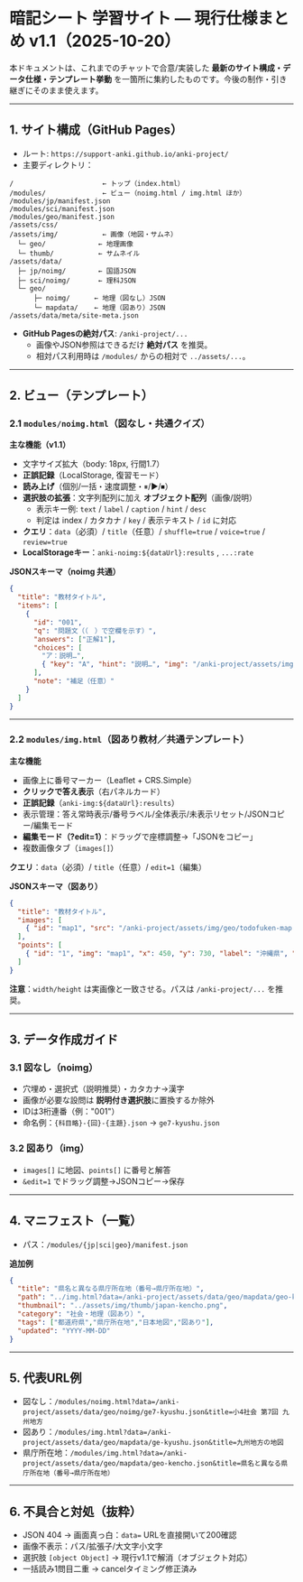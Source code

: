 # 暗記シート 学習サイト — 現行仕様まとめ v1.1（2025-10-20）

本ドキュメントは、これまでのチャットで合意/実装した **最新のサイト構成・データ仕様・テンプレート挙動** を一箇所に集約したものです。今後の制作・引き継ぎにそのまま使えます。

---

## 1. サイト構成（GitHub Pages）
- ルート: `https://support-anki.github.io/anki-project/`
- 主要ディレクトリ：

```
/                      ← トップ（index.html）
/modules/              ← ビュー（noimg.html / img.html ほか）
/modules/jp/manifest.json
/modules/sci/manifest.json
/modules/geo/manifest.json
/assets/css/
/assets/img/           ← 画像（地図・サムネ）
  └─ geo/             ← 地理画像
  └─ thumb/           ← サムネイル
/assets/data/
  ├─ jp/noimg/        ← 国語JSON
  ├─ sci/noimg/       ← 理科JSON
  └─ geo/
      ├─ noimg/      ← 地理（図なし）JSON
      └─ mapdata/    ← 地理（図あり）JSON
/assets/data/meta/site-meta.json
```

- **GitHub Pagesの絶対パス**: `/anki-project/...`
  - 画像やJSON参照はできるだけ **絶対パス** を推奨。
  - 相対パス利用時は `/modules/` からの相対で `../assets/...`。

---

## 2. ビュー（テンプレート）

### 2.1 `modules/noimg.html`（図なし・共通クイズ）
**主な機能（v1.1）**
- 文字サイズ拡大（body: 18px, 行間1.7）
- **正誤記録**（LocalStorage, 復習モード）
- **読み上げ**（個別/一括・速度調整・⏸/▶/⏹）
- **選択肢の拡張**：文字列配列に加え **オブジェクト配列**（画像/説明）
  - 表示キー例: `text` / `label` / `caption` / `hint` / `desc`
  - 判定は index / カタカナ / `key` / 表示テキスト / `id` に対応
- **クエリ**：`data`（必須）/ `title`（任意）/ `shuffle=true` / `voice=true` / `review=true`
- **LocalStorageキー**：`anki-noimg:${dataUrl}:results` , `...:rate`

**JSONスキーマ（noimg 共通）**
```json
{
  "title": "教材タイトル",
  "items": [
    {
      "id": "001",
      "q": "問題文（（　）で空欄を示す）",
      "answers": ["正解1"],
      "choices": [
        "ア：説明…",
        { "key": "A", "hint": "説明…", "img": "/anki-project/assets/img/...png" }
      ],
      "note": "補足（任意）"
    }
  ]
}
```

---

### 2.2 `modules/img.html`（図あり教材／共通テンプレート）
**主な機能**
- 画像上に番号マーカー（Leaflet + CRS.Simple）
- **クリックで答え表示**（右パネルカード）
- **正誤記録**（`anki-img:${dataUrl}:results`）
- 表示管理：答え常時表示/番号ラベル/全体表示/未表示リセット/JSONコピー/編集モード
- **編集モード（?edit=1）**：ドラッグで座標調整→「JSONをコピー」
- 複数画像タブ（`images[]`）

**クエリ**：`data`（必須）/ `title`（任意）/ `edit=1`（編集）

**JSONスキーマ（図あり）**
```json
{
  "title": "教材タイトル",
  "images": [
    { "id": "map1", "src": "/anki-project/assets/img/geo/todofuken-map.png", "width": 844, "height": 768, "label": "都道府県地図" }
  ],
  "points": [
    { "id": "1", "img": "map1", "x": 450, "y": 730, "label": "沖縄県", "answer": "那覇市" }
  ]
}
```

**注意**：`width/height` は実画像と一致させる。パスは `/anki-project/...` を推奨。

---

## 3. データ作成ガイド

### 3.1 図なし（noimg）
- 穴埋め・選択式（説明推奨）・カタカナ→漢字
- 画像が必要な設問は **説明付き選択肢**に置換するか除外
- IDは3桁連番（例："001"）
- 命名例：`{科目略}-{回}-{主題}.json` → `ge7-kyushu.json`

### 3.2 図あり（img）
- `images[]` に地図、`points[]` に番号と解答
- `&edit=1` でドラッグ調整→JSONコピー→保存

---

## 4. マニフェスト（一覧）
- パス：`/modules/{jp|sci|geo}/manifest.json`

**追加例**
```json
{
  "title": "県名と異なる県庁所在地（番号→県庁所在地）",
  "path": "../img.html?data=/anki-project/assets/data/geo/mapdata/geo-kencho.json&title=県名と異なる県庁所在地（番号→県庁所在地）",
  "thumbnail": "../assets/img/thumb/japan-kencho.png",
  "category": "社会・地理（図あり）",
  "tags": ["都道府県","県庁所在地","日本地図","図あり"],
  "updated": "YYYY-MM-DD"
}
```

---

## 5. 代表URL例
- 図なし：`/modules/noimg.html?data=/anki-project/assets/data/geo/noimg/ge7-kyushu.json&title=小4社会 第7回 九州地方`
- 図あり：`/modules/img.html?data=/anki-project/assets/data/geo/mapdata/ge-kyushu.json&title=九州地方の地図`
- 県庁所在地：`/modules/img.html?data=/anki-project/assets/data/geo/mapdata/geo-kencho.json&title=県名と異なる県庁所在地（番号→県庁所在地）`

---

## 6. 不具合と対処（抜粋）
- JSON 404 → 画面真っ白：`data=` URLを直接開いて200確認
- 画像不表示：パス/拡張子/大文字小文字
- 選択肢 `[object Object]` → 現行v1.1で解消（オブジェクト対応）
- 一括読み1問目二重 → cancelタイミング修正済み
